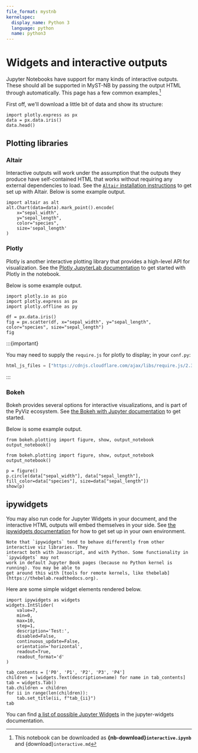 ```yaml
---
file_format: mystnb
kernelspec:
  display_name: Python 3
  language: python
  name: python3
---
```


# Widgets and interactive outputs

Jupyter Notebooks have support for many kinds of interactive outputs.
These should all be supported in MyST-NB by passing the output HTML through
automatically. This page has a few common examples.[^download]

[^download]: This notebook can be downloaded as
            **{nb-download}`interactive.ipynb`** and {download}`interactive.md`

First off, we'll download a little bit of data
and show its structure:

```{code-cell} ipython3
import plotly.express as px
data = px.data.iris()
data.head()
```

## Plotting libraries

### Altair

Interactive outputs will work under the assumption that the outputs they produce have
self-contained HTML that works without requiring any external dependencies to load.
See the [`Altair` installation instructions](https://altair-viz.github.io/getting_started/installation.html#installation)
to get set up with Altair. Below is some example output.

```{code-cell} ipython3
import altair as alt
alt.Chart(data=data).mark_point().encode(
    x="sepal_width",
    y="sepal_length",
    color="species",
    size='sepal_length'
)
```

### Plotly

Plotly is another interactive plotting library that provides a high-level API for
visualization. See the [Plotly JupyterLab documentation](https://plotly.com/python/getting-started/#jupyterlab-support-python-35)
to get started with Plotly in the notebook.

Below is some example output.

```{code-cell} ipython3
import plotly.io as pio
import plotly.express as px
import plotly.offline as py

df = px.data.iris()
fig = px.scatter(df, x="sepal_width", y="sepal_length", color="species", size="sepal_length")
fig
```

:::{important}

You may need to supply the `require.js` for plotly to display; in your `conf.py`:

```python
html_js_files = ["https://cdnjs.cloudflare.com/ajax/libs/require.js/2.3.4/require.min.js"]
```

:::

### Bokeh

Bokeh provides several options for interactive visualizations, and is part of the PyViz ecosystem. See
[the Bokeh with Jupyter documentation](https://docs.bokeh.org/en/latest/docs/user_guide/jupyter.html#userguide-jupyter) to
get started.

Below is some example output.

```{code-cell} ipython3
from bokeh.plotting import figure, show, output_notebook
output_notebook()
```

```{code-cell} ipython3
from bokeh.plotting import figure, show, output_notebook
output_notebook()

p = figure()
p.circle(data["sepal_width"], data["sepal_length"], fill_color=data["species"], size=data["sepal_length"])
show(p)
```

## ipywidgets

You may also run code for Jupyter Widgets in your document, and the interactive HTML
outputs will embed themselves in your side. See [the ipywidgets documentation](https://ipywidgets.readthedocs.io/en/latest/user_install.html)
for how to get set up in your own environment.

```{admonition} Widgets often need a kernel
Note that `ipywidgets` tend to behave differently from other interactive viz libraries. They
interact both with Javascript, and with Python. Some functionality in `ipywidgets` may not
work in default Jupyter Book pages (because no Python kernel is running). You may be able to
get around this with [tools for remote kernels, like thebelab](https://thebelab.readthedocs.org).
```

Here are some simple widget elements rendered below.

```{code-cell} ipython3
import ipywidgets as widgets
widgets.IntSlider(
    value=7,
    min=0,
    max=10,
    step=1,
    description='Test:',
    disabled=False,
    continuous_update=False,
    orientation='horizontal',
    readout=True,
    readout_format='d'
)
```

```{code-cell} ipython3
tab_contents = ['P0', 'P1', 'P2', 'P3', 'P4']
children = [widgets.Text(description=name) for name in tab_contents]
tab = widgets.Tab()
tab.children = children
for ii in range(len(children)):
    tab.set_title(ii, f"tab_{ii}")
tab
```

You can find [a list of possible Jupyter Widgets](https://ipywidgets.readthedocs.io/en/latest/examples/Widget%20List.html)
in the jupyter-widgets documentation.
